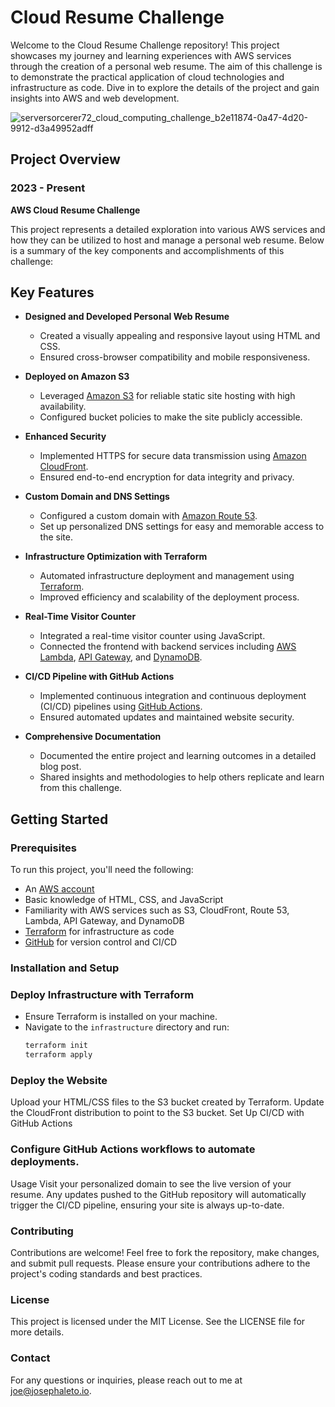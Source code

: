 # Cloud Resume Challenge

Welcome to the Cloud Resume Challenge repository! This project showcases my journey and learning experiences with AWS services through the creation of a personal web resume. The aim of this challenge is to demonstrate the practical application of cloud technologies and infrastructure as code. Dive in to explore the details of the project and gain insights into AWS and web development.

![serversorcerer72_cloud_computing_challenge_b2e11874-0a47-4d20-9912-d3a49952adff](https://github.com/serversorcerer/cloud-resume-challenge/assets/134334331/23d6970c-75e4-40ad-9129-5a6653b29515)


## Project Overview

### 2023 - Present
**AWS Cloud Resume Challenge**

This project represents a detailed exploration into various AWS services and how they can be utilized to host and manage a personal web resume. Below is a summary of the key components and accomplishments of this challenge:

## Key Features

- **Designed and Developed Personal Web Resume**
  - Created a visually appealing and responsive layout using HTML and CSS.
  - Ensured cross-browser compatibility and mobile responsiveness.

- **Deployed on Amazon S3**
  - Leveraged [Amazon S3](https://aws.amazon.com/s3/) for reliable static site hosting with high availability.
  - Configured bucket policies to make the site publicly accessible.

- **Enhanced Security**
  - Implemented HTTPS for secure data transmission using [Amazon CloudFront](https://aws.amazon.com/cloudfront/).
  - Ensured end-to-end encryption for data integrity and privacy.

- **Custom Domain and DNS Settings**
  - Configured a custom domain with [Amazon Route 53](https://aws.amazon.com/route53/).
  - Set up personalized DNS settings for easy and memorable access to the site.

- **Infrastructure Optimization with Terraform**
  - Automated infrastructure deployment and management using [Terraform](https://www.terraform.io/).
  - Improved efficiency and scalability of the deployment process.

- **Real-Time Visitor Counter**
  - Integrated a real-time visitor counter using JavaScript.
  - Connected the frontend with backend services including [AWS Lambda](https://aws.amazon.com/lambda/), [API Gateway](https://aws.amazon.com/api-gateway/), and [DynamoDB](https://aws.amazon.com/dynamodb/).

- **CI/CD Pipeline with GitHub Actions**
  - Implemented continuous integration and continuous deployment (CI/CD) pipelines using [GitHub Actions](https://github.com/features/actions).
  - Ensured automated updates and maintained website security.

- **Comprehensive Documentation**
  - Documented the entire project and learning outcomes in a detailed blog post.
  - Shared insights and methodologies to help others replicate and learn from this challenge.

## Getting Started

### Prerequisites

To run this project, you'll need the following:

- An [AWS account](https://aws.amazon.com/)
- Basic knowledge of HTML, CSS, and JavaScript
- Familiarity with AWS services such as S3, CloudFront, Route 53, Lambda, API Gateway, and DynamoDB
- [Terraform](https://www.terraform.io/) for infrastructure as code
- [GitHub](https://github.com/) for version control and CI/CD

### Installation and Setup

### Deploy Infrastructure with Terraform

- Ensure Terraform is installed on your machine.
- Navigate to the `infrastructure` directory and run:
  ```bash
  terraform init
  terraform apply

### Deploy the Website
Upload your HTML/CSS files to the S3 bucket created by Terraform.
Update the CloudFront distribution to point to the S3 bucket.
Set Up CI/CD with GitHub Actions

### Configure GitHub Actions workflows to automate deployments.
Usage
Visit your personalized domain to see the live version of your resume. Any updates pushed to the GitHub repository will automatically trigger the CI/CD pipeline, ensuring your site is always up-to-date.

### Contributing
Contributions are welcome! Feel free to fork the repository, make changes, and submit pull requests. Please ensure your contributions adhere to the project's coding standards and best practices.

### License
This project is licensed under the MIT License. See the LICENSE file for more details.

### Contact
For any questions or inquiries, please reach out to me at joe@josephaleto.io.
